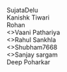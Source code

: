 SujataDelu
<br />
Kanishk Tiwari
<br />
Rohan
<br />
<>Vaani Pathariya
<br />
<>Rahul Sankhla
<br />
<>Shubham7668
<br />
<>Sanjay sargam
<br />
Deep Poharkar
